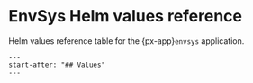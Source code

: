 ```{px-app-values} envsys
```

# EnvSys Helm values reference

Helm values reference table for the {px-app}`envsys` application.

```{include} ../../../applications/envsys/README.md
---
start-after: "## Values"
---
```
